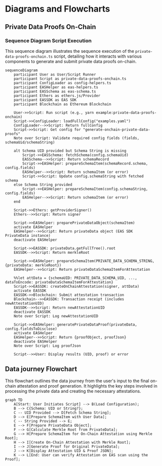 # Diagrams and Flowcharts

## Private Data Proofs On-Chain

### Sequence Diagram Script Execution

This sequence diagram illustrates the sequence execution of the `private-data-proofs-onchain.ts` script, detailing how it interacts with various components to generate and submit private data proofs on-chain.

```mermaid
sequenceDiagram
    participant User as User/Script Runner
    participant Script as private-data-proofs-onchain.ts
    participant ConfigLoader as config-helpers.ts
    participant EASHelper as eas-helpers.ts
    participant EASSchema as eas-schema.ts
    participant Ethers as ethers.js/Provider
    participant EASSDK as EAS SDK
    participant Blockchain as Ethereum Blockchain

    User->>Script: Run script (e.g., yarn example:private-data-proofs-onchain)
    Script->>ConfigLoader: loadFullConfig("examples.yaml")
    ConfigLoader-->>Script: Return fullConfig
    Script->>Script: Get config for "generate-onchain-private-data-proofs"
    Note over Script: Validate required config fields (fields, schemaUid/schemaString)

    alt Schema UID provided but Schema String is missing
        Script->>EASSchema: fetchSchema(config.schemaUid)
        EASSchema-->>Script: Return schemaRecord
        Script->>EASHelper: prepareSchemaItem(schemaRecord.schema, config.fields)
        EASHelper-->>Script: Return schemaItem (or error)
        Script->>Script: Update config.schemaString with fetched schema
    else Schema String provided
        Script->>EASHelper: prepareSchemaItem(config.schemaString, config.fields)
        EASHelper-->>Script: Return schemaItem (or error)
    end

    Script->>Ethers: getProviderSigner()
    Ethers-->>Script: Return signer

    Script->>EASHelper: preparePrivateDataObject(schemaItem)
    activate EASHelper
    EASHelper-->>Script: Return privateData object (EAS SDK PrivateData instance)
    deactivate EASHelper

    Script->>EASSDK: privateData.getFullTree().root
    EASSDK-->>Script: Return merkleRoot

    Script->>EASHelper: prepareSchemaItem(PRIVATE_DATA_SCHEMA_STRING, {privateData: merkleRoot})
    EASHelper-->>Script: Return privateDataSchemaItemForAttestation

    %%let attData = {schemaUID: PRIVATE_DATA_SCHEMA_UID, ..., dataToEncode: privateDataSchemaItemForAttestation}
    Script->>EASSDK: createOnChainAttestation(signer, attData)
    activate EASSDK
    EASSDK->>Blockchain: Submit attestation transaction
    Blockchain-->>EASSDK: Transaction receipt (includes newAttestationUID)
    EASSDK-->>Script: Return newAttestationUID
    deactivate EASSDK
    Note over Script: Log newAttestationUID

    Script->>EASHelper: generatePrivateDataProof(privateData, config.fieldsToDisclose)
    activate EASHelper
    EASHelper-->>Script: Return {proofObject, proofJson}
    deactivate EASHelper
    Note over Script: Log proofJson

    Script-->>User: Display results (UID, proof) or error
```

## Data journey Flowchart

This flowchart outlines the data journey from the user's input to the final on-chain attestation and proof generation. It highlights the key steps involved in processing the private data and creating the necessary attestations.

```mermaid
graph TD
    A[Start: User Initiates Script] --> B(Load Configuration);
    B --> C{Schema: UID or String?};
    C -- UID Provided --> D[Fetch Schema String];
    D --> E[Prepare SchemaItem with User Data];
    C -- String Provided --> E;
    E --> F[Prepare PrivateData Object];
    F --> G[Calculate Merkle Root from PrivateData];
    G --> H[Prepare SchemaItem for On-Chain Attestation using Merkle Root];
    H --> I[Create On-Chain Attestation with Merkle Root];
    I --> J[Generate Proof for Original PrivateData];
    J --> K[Display Attestation UID & Proof JSON];
    K --> L[End: User can verify Attestation on EAS scan using the Proof];
```
